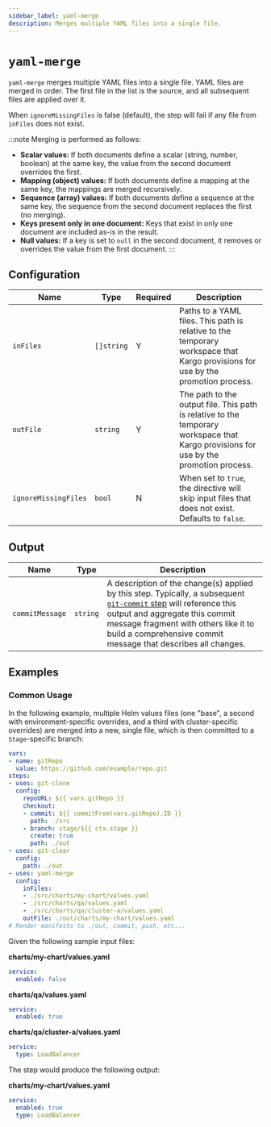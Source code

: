 ```yaml
---
sidebar_label: yaml-merge
description: Merges multiple YAML files into a single file.
---
```


# `yaml-merge`

`yaml-merge` merges multiple YAML files into a single file.
YAML files are merged in order. The first file in the list
is the source, and all subsequent files are applied over it.

When `ignoreMissingFiles` is false (default), the step will fail
if any file from `inFiles` does not exist.

:::note
Merging is performed as follows:
- **Scalar values:** If both documents define a scalar (string, number, boolean)
  at the same key, the value from the second document overrides the first.
- **Mapping (object) values:** If both documents define a mapping at the same
  key, the mappings are merged recursively.
- **Sequence (array) values:** If both documents define a sequence at the same
  key, the sequence from the second document replaces the first (no merging).
- **Keys present only in one document:** Keys that exist in only one document
  are included as-is in the result.
- **Null values:** If a key is set to `null` in the second document, it removes
  or overrides the value from the first document.
:::

## Configuration

| Name | Type | Required | Description |
|------|------|----------|-------------|
| `inFiles` | `[]string` | Y | Paths to a YAML files. This path is relative to the temporary workspace that Kargo provisions for use by the promotion process. |
| `outFile` | `string`   | Y | The path to the output file. This path is relative to the temporary workspace that Kargo provisions for use by the promotion process. |
| `ignoreMissingFiles` | `bool` | N | When set to `true`, the directive will skip input files that does not exist. Defaults to `false`. |

## Output

| Name | Type | Description |
|------|------|-------------|
| `commitMessage` | `string` | A description of the change(s) applied by this step. Typically, a subsequent [`git-commit` step](git-commit.md) will reference this output and aggregate this commit message fragment with others like it to build a comprehensive commit message that describes all changes. |

## Examples

### Common Usage

In the following example, multiple Helm values files (one "base", a second with
environment-specific overrides, and a third with cluster-specific overrides) are
merged into a new, single file, which is then committed to a `Stage`-specific
branch:

```yaml
vars:
- name: gitRepo
  value: https://github.com/example/repo.git
steps:
- uses: git-clone
  config:
    repoURL: ${{ vars.gitRepo }}
    checkout:
    - commit: ${{ commitFrom(vars.gitRepo).ID }}
      path: ./src
    - branch: stage/${{ ctx.stage }}
      create: true
      path: ./out
- uses: git-clear
  config:
    path: ./out
- uses: yaml-merge
  config:
    inFiles:
    - ./src/charts/my-chart/values.yaml
    - ./src/charts/qa/values.yaml
    - ./src/charts/qa/cluster-a/values.yaml
    outFile: ./out/charts/my-chart/values.yaml
# Render manifests to ./out, commit, push, etc...
```

Given the following sample input files:

**charts/my-chart/values.yaml**
```yaml
service:
  enabled: false
```

**charts/qa/values.yaml**
```yaml
service:
  enabled: true
```

**charts/qa/cluster-a/values.yaml**
```yaml
service:
  type: LoadBalancer
```

The step would produce the following output:

**charts/my-chart/values.yaml**
```yaml
service:
  enabled: true
  type: LoadBalancer
```
